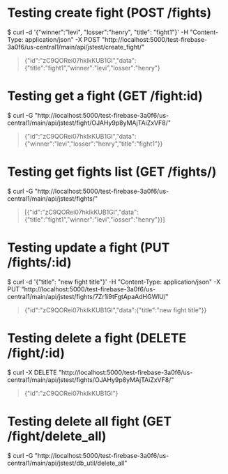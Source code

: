 # Testing create fight (POST /fights)
$ curl -d '{"winner":"levi", "losser":"henry", "title": "fight1"}' -H "Content-Type: application/json" -X POST "http://localhost:5000/test-firebase-3a0f6/us-central1/main/api/jstest/create_fight/"

> {"id":"zC9QORei07hklkKUB1Gl","data":{"title":"fight1","winner":"levi","losser":"henry"}

# Testing  get a fight (GET /fight:id)
$ curl -G "http://localhost:5000/test-firebase-3a0f6/us-central1/main/api/jstest/fight/OJAHy9p8yMAjTAiZxVF8/"

>{"id":"zC9QORei07hklkKUB1Gl","data":{"winner":"levi","losser":"henry","title":"fight1"}}


# Testing get fights list (GET /fights/)
$ curl -G "http://localhost:5000/test-firebase-3a0f6/us-central1/main/api/jstest/fights/"
> [{"id":"zC9QORei07hklkKUB1Gl","data":{"title":"fight1","winner":"levi","losser":"henry"}}]

# Testing update a fight (PUT /fights/:id)
$ curl -d '{"title": "new fight title"}' -H "Content-Type: application/json" -X PUT "http://localhost:5000/test-firebase-3a0f6/us-central1/main/api/jstest/fights/7Zr1i9tFgtApaAdHGWlU/"

> {"id":"zC9QORei07hklkKUB1Gl","data":{"title":"new fight title"}}

# Testing delete a fight (DELETE /fight/:id)
$ curl -X DELETE "http://localhost:5000/test-firebase-3a0f6/us-central1/main/api/jstest/fights/OJAHy9p8yMAjTAiZxVF8/"

> {"id":"zC9QORei07hklkKUB1Gl"}

# Testing delete all fight (GET /fight/delete_all)
$ curl -G "http://localhost:5000/test-firebase-3a0f6/us-central1/main/api/jstest/db_util/delete_all"
